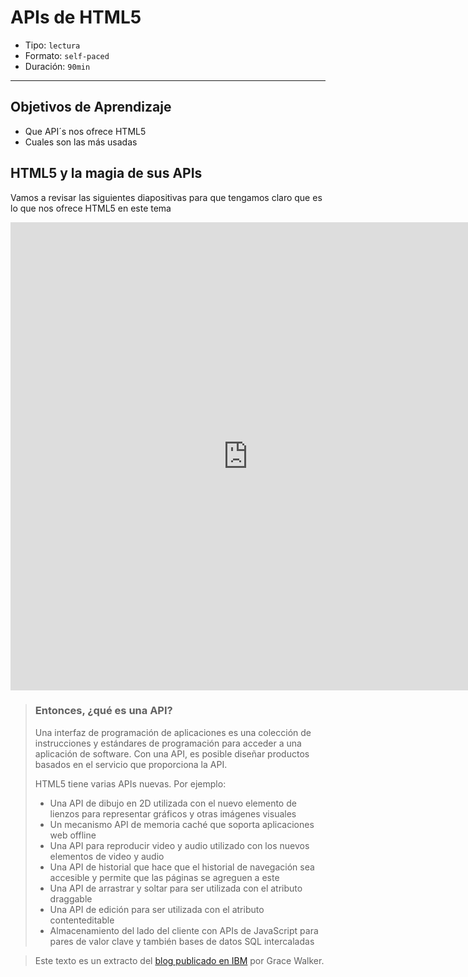 # APIs de HTML5

- Tipo: `lectura`
- Formato: `self-paced`
- Duración: `90min`

***

## Objetivos de Aprendizaje

- Que API´s nos ofrece HTML5
- Cuales son las más usadas

## HTML5 y la magia de sus APIs

Vamos a revisar las siguientes diapositivas para que tengamos claro que es lo
que nos ofrece HTML5 en este tema

<iframe src="https://docs.google.com/presentation/d/e/2PACX-1vR6npUIg0bupaKxQEWYaq-oXhnCaL5PDj23NJfyhXobsaqpizDxgedq_oq2LquXksEb2HYLQbvRHC9m/embed?start=false&loop=false&delayms=5000" frameborder="0" width="760" height="749" allowfullscreen="true" mozallowfullscreen="true" webkitallowfullscreen="true"></iframe>

> ### Entonces, ¿qué es una API?
>
> Una interfaz de programación de aplicaciones es una colección de instrucciones 
> y estándares de programación para acceder a una aplicación de software. Con 
> una API, es posible diseñar productos basados en el servicio que proporciona 
> la API.
>
> HTML5 tiene varias APIs nuevas. Por ejemplo:
>
> - Una API de dibujo en 2D utilizada con el nuevo elemento de lienzos para 
>   representar gráficos y otras imágenes visuales
> - Un mecanismo API de memoria caché que soporta aplicaciones web offline
> - Una API para reproducir video y audio utilizado con los nuevos elementos de 
>   video y audio
> - Una API de historial que hace que el historial de navegación sea accesible y 
>   permite que las páginas se agreguen a este
> - Una API de arrastrar y soltar para ser utilizada con el atributo draggable
> - Una API de edición para ser utilizada con el atributo contenteditable
> - Almacenamiento del lado del cliente con APIs de JavaScript para pares de 
>   valor clave y también bases de datos SQL intercaladas

> Este texto es un extracto del [blog publicado en IBM](https://www.ibm.com/developerworks/ssa/web/library/wa-html5fundamentals3/index.html) 
> por Grace Walker.